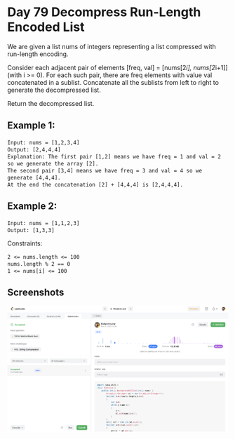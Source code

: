 
# Day 79 Decompress Run-Length Encoded List

We are given a list nums of integers representing a list compressed with run-length encoding.

Consider each adjacent pair of elements [freq, val] = [nums[2*i], nums[2*i+1]] (with i >= 0).  For each such pair, there are freq elements with value val concatenated in a sublist. Concatenate all the sublists from left to right to generate the decompressed list.

Return the decompressed list.

## Example 1:


````
Input: nums = [1,2,3,4]
Output: [2,4,4,4]
Explanation: The first pair [1,2] means we have freq = 1 and val = 2 so we generate the array [2].
The second pair [3,4] means we have freq = 3 and val = 4 so we generate [4,4,4].
At the end the concatenation [2] + [4,4,4] is [2,4,4,4].
````
## Example 2:
````
Input: nums = [1,1,2,3]
Output: [1,3,3]
````



Constraints:

```
2 <= nums.length <= 100
nums.length % 2 == 0
1 <= nums[i] <= 100
```




## Screenshots

![Solution Screenshot](/ProgramSS/Solution79.png)







